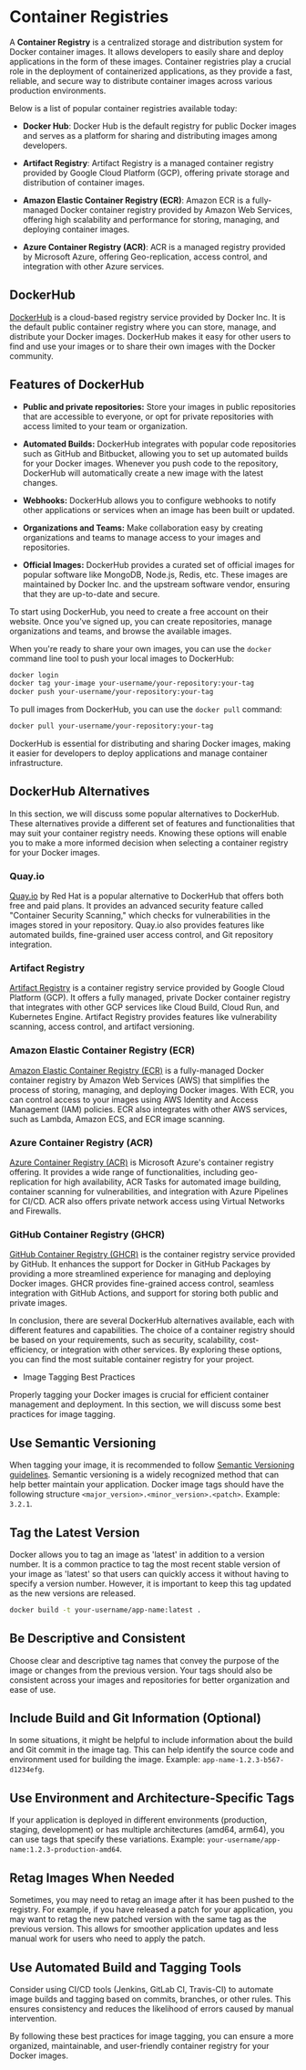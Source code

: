 # Container Registries

A **Container Registry** is a centralized storage and distribution system for Docker container images. It allows developers to easily share and deploy applications in the form of these images. Container registries play a crucial role in the deployment of containerized applications, as they provide a fast, reliable, and secure way to distribute container images across various production environments.

Below is a list of popular container registries available today:

- **Docker Hub**: Docker Hub is the default registry for public Docker images and serves as a platform for sharing and distributing images among developers.

- **Artifact Registry**: Artifact Registry is a managed container registry provided by Google Cloud Platform (GCP), offering private storage and distribution of container images.

- **Amazon Elastic Container Registry (ECR)**: Amazon ECR is a fully-managed Docker container registry provided by Amazon Web Services, offering high scalability and performance for storing, managing, and deploying container images.

- **Azure Container Registry (ACR)**: ACR is a managed registry provided by Microsoft Azure, offering Geo-replication, access control, and integration with other Azure services.

## DockerHub

[DockerHub](https://hub.docker.com/) is a cloud-based registry service provided by Docker Inc. It is the default public container registry where you can store, manage, and distribute your Docker images. DockerHub makes it easy for other users to find and use your images or to share their own images with the Docker community.

## Features of DockerHub

- **Public and private repositories:** Store your images in public repositories that are accessible to everyone, or opt for private repositories with access limited to your team or organization.

- **Automated Builds:** DockerHub integrates with popular code repositories such as GitHub and Bitbucket, allowing you to set up automated builds for your Docker images. Whenever you push code to the repository, DockerHub will automatically create a new image with the latest changes.

- **Webhooks:** DockerHub allows you to configure webhooks to notify other applications or services when an image has been built or updated.

- **Organizations and Teams:** Make collaboration easy by creating organizations and teams to manage access to your images and repositories.

- **Official Images:** DockerHub provides a curated set of official images for popular software like MongoDB, Node.js, Redis, etc. These images are maintained by Docker Inc. and the upstream software vendor, ensuring that they are up-to-date and secure.

To start using DockerHub, you need to create a free account on their website. Once you've signed up, you can create repositories, manage organizations and teams, and browse the available images.

When you're ready to share your own images, you can use the `docker` command line tool to push your local images to DockerHub:

```bash
docker login
docker tag your-image your-username/your-repository:your-tag
docker push your-username/your-repository:your-tag
```

To pull images from DockerHub, you can use the `docker pull` command:

```bash
docker pull your-username/your-repository:your-tag
```

DockerHub is essential for distributing and sharing Docker images, making it easier for developers to deploy applications and manage container infrastructure.

## DockerHub Alternatives

In this section, we will discuss some popular alternatives to DockerHub. These alternatives provide a different set of features and functionalities that may suit your container registry needs. Knowing these options will enable you to make a more informed decision when selecting a container registry for your Docker images.

### Quay.io

[Quay.io](https://quay.io/) by Red Hat is a popular alternative to DockerHub that offers both free and paid plans. It provides an advanced security feature called "Container Security Scanning," which checks for vulnerabilities in the images stored in your repository. Quay.io also provides features like automated builds, fine-grained user access control, and Git repository integration.

### Artifact Registry

[Artifact Registry](https://cloud.google.com/artifact-registry) is a container registry service provided by Google Cloud Platform (GCP). It offers a fully managed, private Docker container registry that integrates with other GCP services like Cloud Build, Cloud Run, and Kubernetes Engine. Artifact Registry provides features like vulnerability scanning, access control, and artifact versioning.

### Amazon Elastic Container Registry (ECR)

[Amazon Elastic Container Registry (ECR)](https://aws.amazon.com/ecr/) is a fully-managed Docker container registry by Amazon Web Services (AWS) that simplifies the process of storing, managing, and deploying Docker images. With ECR, you can control access to your images using AWS Identity and Access Management (IAM) policies. ECR also integrates with other AWS services, such as Lambda, Amazon ECS, and ECR image scanning.

### Azure Container Registry (ACR)

[Azure Container Registry (ACR)](https://azure.microsoft.com/en-us/services/container-registry/) is Microsoft Azure's container registry offering. It provides a wide range of functionalities, including geo-replication for high availability, ACR Tasks for automated image building, container scanning for vulnerabilities, and integration with Azure Pipelines for CI/CD. ACR also offers private network access using Virtual Networks and Firewalls.

### GitHub Container Registry (GHCR)

[GitHub Container Registry (GHCR)](https://docs.github.com/en/packages/guides/about-github-container-registry) is the container registry service provided by GitHub. It enhances the support for Docker in GitHub Packages by providing a more streamlined experience for managing and deploying Docker images. GHCR provides fine-grained access control, seamless integration with GitHub Actions, and support for storing both public and private images.

In conclusion, there are several DockerHub alternatives available, each with different features and capabilities. The choice of a container registry should be based on your requirements, such as security, scalability, cost-efficiency, or integration with other services. By exploring these options, you can find the most suitable container registry for your project.

- Image Tagging Best Practices

Properly tagging your Docker images is crucial for efficient container management and deployment. In this section, we will discuss some best practices for image tagging.

## Use Semantic Versioning

When tagging your image, it is recommended to follow [Semantic Versioning guidelines](https://semver.org/). Semantic versioning is a widely recognized method that can help better maintain your application. Docker image tags should have the following structure `<major_version>.<minor_version>.<patch>`. Example: `3.2.1`.

## Tag the Latest Version

Docker allows you to tag an image as 'latest' in addition to a version number. It is a common practice to tag the most recent stable version of your image as 'latest' so that users can quickly access it without having to specify a version number. However, it is important to keep this tag updated as the new versions are released.

```sh
docker build -t your-username/app-name:latest .
```

## Be Descriptive and Consistent

Choose clear and descriptive tag names that convey the purpose of the image or changes from the previous version. Your tags should also be consistent across your images and repositories for better organization and ease of use.

## Include Build and Git Information (Optional)

In some situations, it might be helpful to include information about the build and Git commit in the image tag. This can help identify the source code and environment used for building the image. Example: `app-name-1.2.3-b567-d1234efg`.

## Use Environment and Architecture-Specific Tags

If your application is deployed in different environments (production, staging, development) or has multiple architectures (amd64, arm64), you can use tags that specify these variations. Example: `your-username/app-name:1.2.3-production-amd64`.

## Retag Images When Needed

Sometimes, you may need to retag an image after it has been pushed to the registry. For example, if you have released a patch for your application, you may want to retag the new patched version with the same tag as the previous version. This allows for smoother application updates and less manual work for users who need to apply the patch.

## Use Automated Build and Tagging Tools

Consider using CI/CD tools (Jenkins, GitLab CI, Travis-CI) to automate image builds and tagging based on commits, branches, or other rules. This ensures consistency and reduces the likelihood of errors caused by manual intervention.

By following these best practices for image tagging, you can ensure a more organized, maintainable, and user-friendly container registry for your Docker images.
